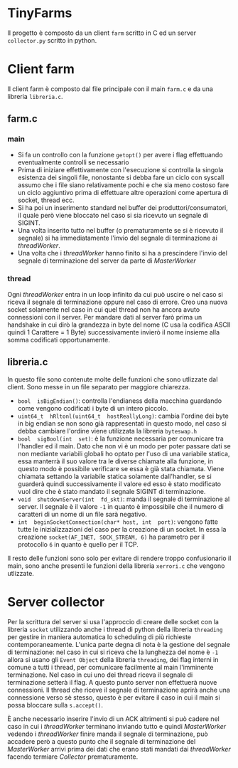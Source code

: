 # TinyFarms

Il progetto è composto da un client `farm` scritto in C ed un server `collector.py` scritto in python.

# Client farm
Il client farm è composto dal file principale con il main `farm.c` e da una libreria `libreria.c`.

## farm.c
### main
* Si fa un controllo con la funzione `getopt()` per avere i flag effettuando eventualmente controlli se necessario
* Prima di iniziare effettivamente con l'esecuzione si controlla la singola esistenza dei singoli file, nonostante si debba fare un ciclo con syscall assumo che i file siano relativamente pochi e che sia meno costoso fare un ciclo aggiuntivo prima di effettuare altre operazioni come apertura di socket, thread ecc.
* Si ha poi un inserimento standard nel buffer dei produttori/consumatori, il quale però viene bloccato nel caso si sia ricevuto un segnale di SIGINT.
* Una volta inserito tutto nel buffer (o prematuramente se si è ricevuto il segnale) si ha immediatamente l'invio del segnale di terminazione ai *threadWorker*.
* Una volta che i *threadWorker* hanno finito si ha a prescindere l'invio del segnale di terminazione del server da parte di *MasterWorker*

### thread
Ogni *threadWorker* entra in un loop infinito da cui può uscire o nel caso si riceva il segnale di terminazione oppure nel caso di errore. Creo una nuova socket solamente nel caso in cui quel thread non ha ancora avuto connessioni con il server.
Per mandare dati al server farò prima un handshake in cui dirò la grandezza in byte del nome (C usa la codifica ASCII quindi 1 Carattere = 1 Byte) successivamente invierò il nome insieme alla somma codificati opportunamente.

## libreria.c
In questo file sono contenute molte delle funzioni che sono utlizzate dal client. Sono messe in un file separato per maggiore chiarezza.
- `bool  isBigEndian()`: controlla l'endianess della macchina guardando come vengono codificati i byte di un intero piccolo.
- `uint64_t  hRltonl(uint64_t  hostReallyLong)`: cambia l'ordine dei byte in big endian se non sono già rappresentati in questo modo, nel caso si debba cambiare l'ordine viene utilizzata la libreria `byteswap.h`
- `bool  sigBool(int  set)`: è la funzione necessaria per comunicare tra l'handler ed il main. Dato che non vi è un modo per poter passare dati se non mediante variabili globali ho optato per l'uso di una variabile statica, essa manterrà il suo valore tra le diverse chiamate alla funzione, in questo modo è possibile verificare se essa è già stata chiamata. Viene chiamata settando la variabile statica solamente dall'handler, se si guarderà quindi successivamente il valore ed esso è stato modificato vuol dire che è stato mandato il segnale SIGINT di terminazione.
- `void  shutdownServer(int  fd_skt)`: manda il segnale di terminazione al server. Il segnale è il valore `-1` in quanto è impossibile che il numero di caratteri di un nome di un file sarà negativo.
- `int  beginSocketConnection(char* host, int  port)`: vengono fatte tutte le inizializzazioni del caso per la creazione di un socket. In essa la creazione `socket(AF_INET, SOCK_STREAM, 6)` ha parametro per il protocollo `6` in quanto è quello per il TCP.

Il resto delle funzioni sono solo per evitare di rendere troppo confusionario il main, sono anche presenti le funzioni della libreria `xerrori.c` che vengono utlizzate. 

# Server collector

Per la scrittura del server si usa l'approccio di creare delle socket con la libreria `socket` utilizzando anche i thread di python della libreria `threading` per gestire in maniera automatica lo scheduling di più richieste contemporaneamente.
L'unica parte degna di nota è la gestione del segnale di terminazione:
nel caso in cui si riceva che la lunghezza del nome è `-1` allora si usano gli `Event Object` della libreria `threading`, dei flag interni in comune a tutti i thread, per comunicare facilmente al main l'imminente terminazione.
Nel caso in cui uno dei thread riceva il segnale di terminazione setterà il flag. A questo punto server non effettuerà nuove connessioni.
Il thread che riceve il segnale di terminazione aprirà anche una connessione verso sè stesso, questo è per evitare il caso in cui il main si possa bloccare sulla `s.accept()`.

È anche necessario inserire l'invio di un ACK altrimenti si può cadere nel caso in cui i *threadWorker* terminano inviando tutto e quindi *MasterWorker* vedendo i *threadWorker* finire manda il segnale di terminazione, può accadere però a questo punto che il segnale di terminazione del *MasterWorker* arrivi prima dei dati che erano stati mandati dai *threadWorker* facendo termiare *Collector* prematuramente.
